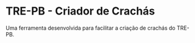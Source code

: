 # TRE-PB - Criador de Crachás

Uma ferramenta desenvolvida para facilitar a criação de crachás do TRE-PB.
